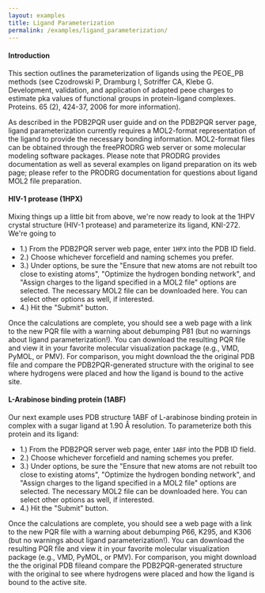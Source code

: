 ```yaml
---
layout: examples
title: Ligand Parameterization
permalink: /examples/ligand_parameterization/
---
```


#### Introduction

This section outlines the parameterization of ligands using the PEOE_PB methods (see Czodrowski P, Dramburg I, Sotriffer CA, Klebe G. Development, validation, and application of adapted peoe charges to estimate pka values of functional groups in protein-ligand complexes. Proteins. 65 (2), 424-37, 2006 for more information).

As described in the PDB2PQR user guide and on the PDB2PQR server page, ligand parameterization currently requires a MOL2-format representation of the ligand to provide the necessary bonding information. MOL2-format files can be obtained through the freePRODRG web server or some molecular modeling software packages. Please note that PRODRG provides documentation as well as several examples on ligand preparation on its web page; please refer to the PRODRG documentation for questions about ligand MOL2 file preparation.

#### HIV-1 protease (1HPX)

Mixing things up a little bit from above, we're now ready to look at the 1HPV crystal structure (HIV-1 protease) and parameterize its ligand, KNI-272. We're going to

- 1.) From the PDB2PQR server web page, enter `1HPX` into the PDB ID field.
- 2.) Choose whichever forcefield and naming schemes you prefer.
- 3.) Under options, be sure the "Ensure that new atoms are not rebuilt too close to existing atoms", "Optimize the hydrogen bonding network", and "Assign charges to the ligand specified in a MOL2 file" options are selected. The necessary MOL2 file can be downloaded here. You can select other options as well, if interested.
- 4.) Hit the "Submit" button.

Once the calculations are complete, you should see a web page with a link to the new PQR file with a warning about debumping P81 (but no warnings about ligand parameterization!). You can download the resulting PQR file and view it in your favorite molecular visualization package (e.g., VMD, PyMOL, or PMV). For comparison, you might download the the original PDB file and compare the PDB2PQR-generated structure with the original to see where hydrogens were placed and how the ligand is bound to the active site.

#### L-Arabinose binding protein (1ABF)

Our next example uses PDB structure 1ABF of L-arabinose binding protein in complex with a sugar ligand at 1.90 Å resolution. To parameterize both this protein and its ligand:

- 1.) From the PDB2PQR server web page, enter `1ABF` into the PDB ID field.
- 2.) Choose whichever forcefield and naming schemes you prefer.
- 3.) Under options, be sure the "Ensure that new atoms are not rebuilt too close to existing atoms", "Optimize the hydrogen bonding network", and "Assign charges to the ligand specified in a MOL2 file" options are selected. The necessary MOL2 file can be downloaded here. You can select other options as well, if interested.
- 4.) Hit the "Submit" button.

Once the calculations are complete, you should see a web page with a link to the new PQR file with a warning about debumping P66, K295, and K306 (but no warnings about ligand parameterization!). You can download the resulting PQR file and view it in your favorite molecular visualization package (e.g., VMD, PyMOL, or PMV). For comparison, you might download the the original PDB fileand compare the PDB2PQR-generated structure with the original to see where hydrogens were placed and how the ligand is bound to the active site.
